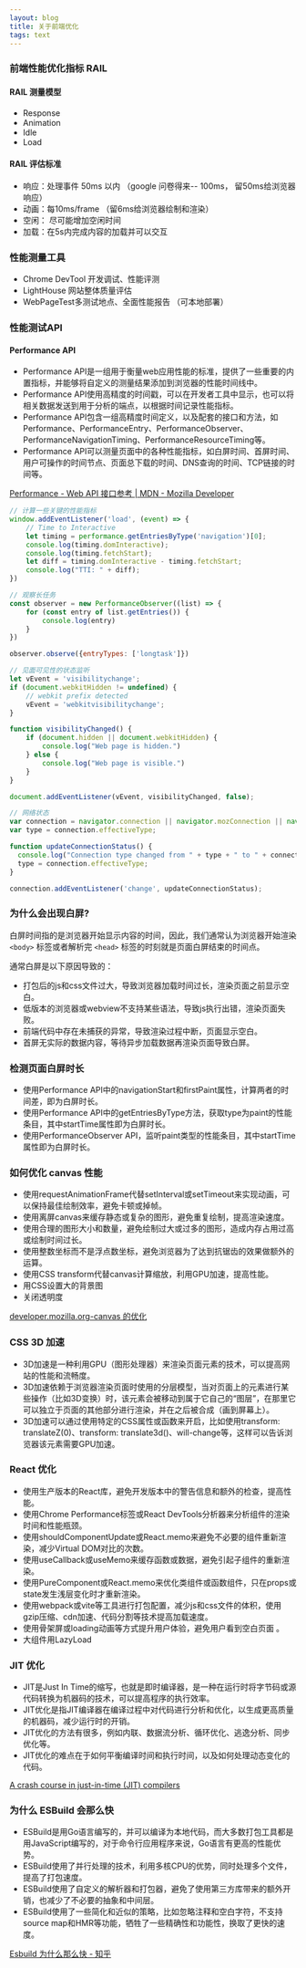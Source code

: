 ```yaml
---
layout: blog
title: 关于前端优化
tags: text
---
```


### 前端性能优化指标 RAIL

#### RAIL 测量模型

* Response
* Animation
* Idle
* Load

#### RAIL 评估标准

* 响应：处理事件 50ms 以内 （google 问卷得来-- 100ms， 留50ms给浏览器响应）
* 动画：每10ms/frame （留6ms给浏览器绘制和渲染）
* 空闲： 尽可能增加空闲时间
* 加载：在5s内完成内容的加载并可以交互

### 性能测量工具
* Chrome DevTool 开发调试、性能评测
* LightHouse 网站整体质量评估
* WebPageTest多测试地点、全面性能报告 （可本地部署）

### 性能测试API
#### Performance API
* Performance API是一组用于衡量web应用性能的标准，提供了一些重要的内置指标，并能够将自定义的测量结果添加到浏览器的性能时间线中。
* Performance API使用高精度的时间戳，可以在开发者工具中显示，也可以将相关数据发送到用于分析的端点，以根据时间记录性能指标。
* Performance API包含一组高精度时间定义，以及配套的接口和方法，如Performance、PerformanceEntry、PerformanceObserver、PerformanceNavigationTiming、PerformanceResourceTiming等。
* Performance API可以测量页面中的各种性能指标，如白屏时间、首屏时间、用户可操作的时间节点、页面总下载的时间、DNS查询的时间、TCP链接的时间等。

[Performance - Web API 接口参考 \| MDN - Mozilla Developer](https://developer.mozilla.org/zh-CN/docs/Web/API/Performance_API)

```js
// 计算一些关键的性能指标
window.addEventListener('load', (event) => {
    // Time to Interactive
    let timing = performance.getEntriesByType('navigation')[0];
    console.log(timing.domInteractive);
    console.log(timing.fetchStart);
    let diff = timing.domInteractive - timing.fetchStart;
    console.log("TTI: " + diff);
})
```

```js
// 观察长任务
const observer = new PerformanceObserver((list) => {
    for (const entry of list.getEntries()) {
        console.log(entry)
    }
})

observer.observe({entryTypes: ['longtask']})
```

```js
// 见面可见性的状态监听
let vEvent = 'visibilitychange';
if (document.webkitHidden != undefined) {
    // webkit prefix detected
    vEvent = 'webkitvisibilitychange';
}

function visibilityChanged() {
    if (document.hidden || document.webkitHidden) {
        console.log("Web page is hidden.")
    } else {
        console.log("Web page is visible.")
    }
}

document.addEventListener(vEvent, visibilityChanged, false);
```

```js
// 网络状态
var connection = navigator.connection || navigator.mozConnection || navigator.webkitConnection;
var type = connection.effectiveType;

function updateConnectionStatus() {
  console.log("Connection type changed from " + type + " to " + connection.effectiveType);
  type = connection.effectiveType;
}

connection.addEventListener('change', updateConnectionStatus);
```

### 为什么会出现白屏?
白屏时间指的是浏览器开始显示内容的时间，因此，我们通常认为浏览器开始渲染 `<body>` 标签或者解析完 `<head>` 标签的时刻就是页面白屏结束的时间点。

通常白屏是以下原因导致的：
* 打包后的js和css文件过大，导致浏览器加载时间过长，渲染页面之前显示空白。
* 低版本的浏览器或webview不支持某些语法，导致js执行出错，渲染页面失败。
* 前端代码中存在未捕获的异常，导致渲染过程中断，页面显示空白。
* 首屏无实际的数据内容，等待异步加载数据再渲染页面导致白屏。

### 检测页面白屏时长
* 使用Performance API中的navigationStart和firstPaint属性，计算两者的时间差，即为白屏时长。
* 使用Performance API中的getEntriesByType方法，获取type为paint的性能条目，其中startTime属性即为白屏时长。
* 使用PerformanceObserver API，监听paint类型的性能条目，其中startTime属性即为白屏时长。

### 如何优化 canvas 性能
* 使用requestAnimationFrame代替setInterval或setTimeout来实现动画，可以保持最佳绘制效率，避免卡顿或掉帧。
* 使用离屏canvas来缓存静态或复杂的图形，避免重复绘制，提高渲染速度。
* 使用合理的图形大小和数量，避免绘制过大或过多的图形，造成内存占用过高或绘制时间过长。
* 使用整数坐标而不是浮点数坐标，避免浏览器为了达到抗锯齿的效果做额外的运算。
* 使用CSS transform代替canvas计算缩放，利用GPU加速，提高性能。
* 用CSS设置大的背景图
* 关闭透明度

[developer.mozilla.org-canvas 的优化](https://developer.mozilla.org/zh-CN/docs/Web/API/Canvas_API/Tutorial/Optimizing_canvas)

### CSS 3D 加速
* 3D加速是一种利用GPU（图形处理器）来渲染页面元素的技术，可以提高网站的性能和流畅度。
* 3D加速依赖于浏览器渲染页面时使用的分层模型，当对页面上的元素进行某些操作（比如3D变换）时，该元素会被移动到属于它自己的“图层”，在那里它可以独立于页面的其他部分进行渲染，并在之后被合成（画到屏幕上）。
* 3D加速可以通过使用特定的CSS属性或函数来开启，比如使用transform: translateZ(0)、transform: translate3d()、will-change等，这样可以告诉浏览器该元素需要GPU加速。

### React 优化
* 使用生产版本的React库，避免开发版本中的警告信息和额外的检查，提高性能。
* 使用Chrome Performance标签或React DevTools分析器来分析组件的渲染时间和性能瓶颈。
* 使用shouldComponentUpdate或React.memo来避免不必要的组件重新渲染，减少Virtual DOM对比的次数。
* 使用useCallback或useMemo来缓存函数或数据，避免引起子组件的重新渲染。
* 使用PureComponent或React.memo来优化类组件或函数组件，只在props或state发生浅层变化时才重新渲染。
* 使用webpack或vite等工具进行打包配置，减少js和css文件的体积，使用gzip压缩、cdn加速、代码分割等技术提高加载速度。
* 使用骨架屏或loading动画等方式提升用户体验，避免用户看到空白页面 。
* 大组件用LazyLoad

### JIT 优化
* JIT是Just In Time的缩写，也就是即时编译器，是一种在运行时将字节码或源代码转换为机器码的技术，可以提高程序的执行效率。
* JIT优化是指JIT编译器在编译过程中对代码进行分析和优化，以生成更高质量的机器码，减少运行时的开销。
* JIT优化的方法有很多，例如内联、数据流分析、循环优化、逃逸分析、同步优化等。
* JIT优化的难点在于如何平衡编译时间和执行时间，以及如何处理动态变化的代码。

[A crash course in just-in-time (JIT) compilers](https://hacks.mozilla.org/2017/02/a-crash-course-in-just-in-time-jit-compilers/)

### 为什么 ESBuild 会那么快
* ESBuild是用Go语言编写的，并可以编译为本地代码，而大多数打包工具都是用JavaScript编写的，对于命令行应用程序来说，Go语言有更高的性能优势。
* ESBuild使用了并行处理的技术，利用多核CPU的优势，同时处理多个文件，提高了打包速度。
* ESBuild使用了自定义的解析器和打包器，避免了使用第三方库带来的额外开销，也减少了不必要的抽象和中间层。
* ESBuild使用了一些简化和近似的策略，比如忽略注释和空白字符，不支持source map和HMR等功能，牺牲了一些精确性和功能性，换取了更快的速度。

[Esbuild 为什么那么快 - 知乎](https://zhuanlan.zhihu.com/p/379164359)
